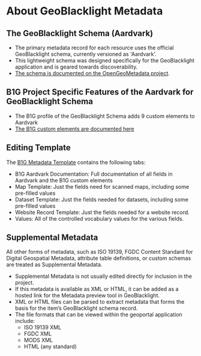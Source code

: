 # About GeoBlacklight Metadata

## The GeoBlacklight Schema (Aardvark)
- The primary metadata record for each resource uses the official GeoBlacklight schema, currently versioned as 'Aardvark'. 
- This lightweight schema was designed specifically for the GeoBlacklight application and is geared towards discoverability. 
- [The schema is documented on the OpenGeoMetadata project](https://opengeometadata.github.io/).


## B1G Project Specific Features of the Aardvark for GeoBlacklight Schema
- The B1G profile of the GeoBlacklight Schema adds 9 custom elements to Aardvark
- [The B1G custom elements are documented here](b1gProfile.html)

## Editing Template
The [B1G Metadata Template](https://z.umn.edu/b1g-template) contains the following tabs:
- B1G Aardvark Documentation: Full documentation of all fields in Aardvark and the B1G custom elements
- Map Template: Just the fields need for scanned maps, including some pre-filled values
- Dataset Template: Just the fields needed for datasets, including some pre-filled values
- Website Record Template: Just the fields needed for a website record.
- Values: All of the controlled vocabulary values for the various fields.


## Supplemental Metadata
All other forms of metadata, such as ISO 19139, FGDC Content Standard for Digital Geospatial Metadata, attribute table definitions, or custom schemas are treated as Supplemental Metadata.
- Supplemental Metadata is not usually edited directly for inclusion in the project.
- If this metadata is available as XML or HTML, it can be added as a hosted link for the Metadata preview tool in GeoBlacklight.
- XML or HTML files can be parsed to extract metadata that forms the basis for the item’s GeoBlacklight schema record.
- The file formats that can be viewed within the geoportal application include:
    - ISO 19139 XML
    - FGDC XML
    - MODS XML
    - HTML (any standard)


